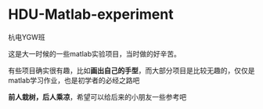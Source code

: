 # HDU-Matlab-experiment
杭电YGW班

这是大一时候的一些matlab实验项目，当时做的好辛苦。

有些项目确实很有趣，比如**画出自己的手型**，而大部分项目是比较无趣的，仅仅是matlab学习作业，也是初学者的必经之路吧

**前人栽树，后人乘凉**，希望可以给后来的小朋友一些参考吧
